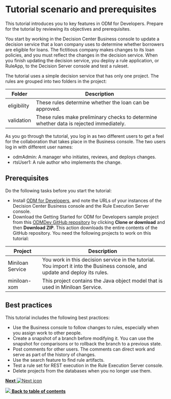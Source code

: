# Tutorial scenario and prerequisites

This tutorial introduces you to key features in ODM for Developers. Prepare for the tutorial by reviewing its objectives and prerequisites.

You start by working in the Decision Center Business console to update a decision service that a loan company uses to determine whether borrowers are eligible for loans. The fictitious company makes changes to its loan policies, and you must reflect the changes in the decision service. When you finish updating the decision service, you deploy a rule application, or RuleApp, to the Decision Server console and test a ruleset. 

The tutorial uses a simple decision service that has only one project. The rules are grouped into two folders in the project:

|Folder|Description|
|------|-----------|
|eligibility|These rules determine whether the loan can be approved.|
|validation|These rules make preliminary checks to determine whether data is rejected immediately.|

As you go through the tutorial, you log in as two different users to get a feel for the collaboration that takes place in the Business console. The two users log in with different user names:

-   odmAdmin: A manager who initiates, reviews, and deploys changes.
-   rtsUser1: A rule author who implements the change.

## Prerequisites

Do the following tasks before you start the tutorial:

-   Install [ODM for Developers](https://hub.docker.com/r/ibmcom/odm/), and note the URLs of your instances of the Decision Center Business console and the Rule Execution Server console.
-   Download the Getting Started for ODM for Developers sample project from this [ODMDev 
GitHub repository](https://github.com/ODMDev/odm-for-dev-getting-started) by clicking **Clone or download** and then **Download ZIP**. This action downloads the entire contents of the GitHub repository. You need the following projects to work on this tutorial:

|Project|Description|
|------|-----------|
|Miniloan Service|You work in this decision service in the tutorial. You import it into the Business console, and update and deploy its rules.|
|miniloan-xom|This project contains the Java object model that is used in Miniloan Service.|

## Best practices

This tutorial includes the following best practices:

-   Use the Business console to follow changes to rules, especially when you assign work to other people.
-   Create a snapshot of a branch before modifying it. You can use the snapshot for comparisons or to rollback the branch to a previous state.
-   Post comments for other users. The comments can direct work and serve as part of the history of changes.
-   Use the search feature to find rule artifacts.
-   Test a rule set for REST execution in the Rule Execution Server console.
-   Delete projects from the databases when you no longer use them. 

[**Next** ![Next icon](../doc/images/next.jpg)](../doc/topics/tut_icp_gs_evaluate_changes_lsn.md)

[![](../doc/images/home.jpg) **Back to table of contents**](../README.md)

